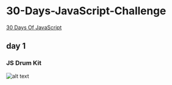 # 30-Days-JavaScript-Challenge

[30 Days Of JavaScript](https://javascript30.com/)

## day 1

### JS Drum Kit

![alt text]('./01-JS-Drum-Kit/screen.gif')

